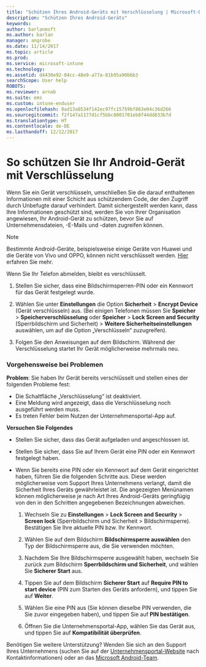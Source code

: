 ```yaml
---
title: "Schützen Ihres Android-Geräts mit Verschlüsselung | Microsoft-Dokumentation"
description: "Schützen Ihres Android-Geräts"
keywords: 
author: barlanmsft
ms.author: barlan
manager: angrobe
ms.date: 11/14/2017
ms.topic: article
ms.prod: 
ms.service: microsoft-intune
ms.technology: 
ms.assetid: d4430e92-04cc-48e9-a77a-81b95a90b6b3
searchScope: User help
ROBOTS: 
ms.reviewer: arnab
ms.suite: ems
ms.custom: intune-enduser
ms.openlocfilehash: 8ad13a8534f142ec97fc15759bf863e04c36d266
ms.sourcegitcommit: f2f147a1177d1cf5bbc8001701eb8f44dd833b7d
ms.translationtype: HT
ms.contentlocale: de-DE
ms.lasthandoff: 12/12/2017
---
```

# <a name="how-to-protect-your-android-device-using-encryption"></a>So schützen Sie Ihr Android-Gerät mit Verschlüsselung

Wenn Sie ein Gerät verschlüsseln, umschließen Sie die darauf enthaltenen Informationen mit einer Schicht aus schützendem Code, der den Zugriff durch Unbefugte darauf verhindert. Damit sichergestellt werden kann, dass Ihre Informationen geschützt sind, werden Sie von Ihrer Organisation angewiesen, Ihr Android-Gerät zu schützen, bevor Sie auf Unternehmensdateien, -E-Mails und -daten zugreifen können.

> [!Note]
> Bestimmte Android-Geräte, beispielsweise einige Geräte von Huawei und die Geräte von Vivo und OPPO, können nicht verschlüsselt werden. [Hier](your-device-appears-encrypted-but-cp-says-otherwise-android.md) erfahren Sie mehr.

Wenn Sie Ihr Telefon abmelden, bleibt es verschlüsselt.

1.  Stellen Sie sicher, dass eine Bildschirmsperren-PIN oder ein Kennwort für das Gerät festgelegt wurde.

2.  Wählen Sie unter **Einstellungen** die Option **Sicherheit** > **Encrypt Device** (Gerät verschlüsseln) aus.
    (Bei einigen Telefonen müssen Sie **Speicher** > **Speicherverschlüsselung** oder **Speicher** > **Lock Screen and Security** (Sperrbildschirm und Sicherheit) > **Weitere Sicherheitseinstellungen** auswählen, um auf die Option „Verschlüsseln“ zuzugreifen).

3.  Folgen Sie den Anweisungen auf dem Bildschirm. Während der Verschlüsselung startet Ihr Gerät möglicherweise mehrmals neu.

### <a name="what-to-do-if-you-have-issues"></a>Vorgehensweise bei Problemen
**Problem**: Sie haben Ihr Gerät bereits verschlüsselt und stellen eines der folgenden Probleme fest:

- Die Schaltfläche „Verschlüsselung“ ist deaktiviert.
- Eine Meldung wird angezeigt, dass die Verschlüsselung noch ausgeführt werden muss.
- Es treten Fehler beim Nutzen der Unternehmensportal-App auf.

**Versuchen Sie Folgendes**

- Stellen Sie sicher, dass das Gerät aufgeladen und angeschlossen ist.
- Stellen Sie sicher, dass Sie auf Ihrem Gerät eine PIN oder ein Kennwort festgelegt haben.
- Wenn Sie bereits eine PIN oder ein Kennwort auf dem Gerät eingerichtet haben, führen Sie die folgenden Schritte aus. Diese werden möglicherweise vom Support Ihres Unternehmens verlangt, damit die Sicherheit Ihres Geräts gewährleistet ist. Die angezeigten Menünamen können möglicherweise je nach Art Ihres Android-Geräts geringfügig von den in den Schritten angegebenen Bezeichnungen abweichen.

    1. Wechseln Sie zu **Einstellungen** > **Lock Screen and Security** > **Screen lock** (Sperrbildschirm und Sicherheit > Bildschirmsperre). Bestätigen Sie Ihre aktuelle PIN bzw. Ihr Kennwort.

    2. Wählen Sie auf dem Bildschirm **Bildschirmsperre auswählen** den Typ der Bildschirmsperre aus, die Sie verwenden möchten. 

    3. Nachdem Sie Ihre Bildschirmsperre ausgewählt haben, wechseln Sie zurück zum Bildschirm **Sperrbildschirm und Sicherheit**, und wählen Sie **Sicherer Start** aus. 
    
    4. Tippen Sie auf dem Bildschirm **Sicherer Start** auf **Require PIN to start device** (PIN zum Starten des Geräts anfordern), und tippen Sie auf **Weiter**.

    5. Wählen Sie eine PIN aus (Sie können dieselbe PIN verwenden, die Sie zuvor eingegeben haben), und tippen Sie auf **PIN bestätigen**.

    6. Öffnen Sie die Unternehmensportal-App, wählen Sie das Gerät aus, und tippen Sie auf **Kompatibilität überprüfen**.

Benötigen Sie weitere Unterstützung? Wenden Sie sich an den Support Ihres Unternehmens (suchen Sie auf der [Unternehmensportal-Website](https://portal.manage.microsoft.com#HelpDeskDialog) nach Kontaktinformationen) oder an das <a href="mailto:wintunedroidfbk@microsoft.com?subject=I'm having trouble with encryption on my Android device&body=Describe the issue you're experiencing here.">Microsoft Android-Team</a>.
